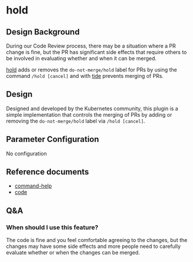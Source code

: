 # hold

## Design Background

During our Code Review process, there may be a situation where a PR change is fine, but the PR has significant side effects that require others to be involved in evaluating whether and when it can be merged.

[hold](https://github.com/kubernetes/test-infra/tree/master/prow/plugins/hold) adds or removes the `do-not-merge/hold` label for PRs by using the command `/hold [cancel]` and with [tide](components/tide.md) prevents merging of PRs.

## Design

Designed and developed by the Kubernetes community, this plugin is a simple implementation that controls the merging of PRs by adding or removing the `do-not-merge/hold` label via `/hold [cancel]`.

## Parameter Configuration

No configuration

## Reference documents

- [command-help](https://prow.tidb.net/command-help#hold)
- [code](https://github.com/kubernetes/test-infra/tree/master/prow/plugins/hold)

## Q&A

### When should I use this feature?

The code is fine and you feel comfortable agreeing to the changes, but the changes may have some side effects and more people need to carefully evaluate whether or when the changes can be merged.
